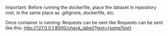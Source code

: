 Important: Before running the dockerfile, place the dataset in repository root, in the same place as .gitignore, dockerfile, etc.

Once container is running: Requests can be sent like Requests can be sent like this: http://127.0.0.1:8000/check_label/?text={someText}